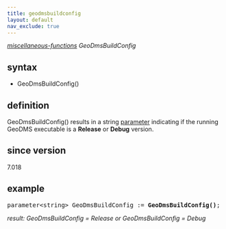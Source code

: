 ```yaml
---
title: geodmsbuildconfig
layout: default
nav_exclude: true
---
```

*[miscellaneous-functions](miscellaneous-functions) GeoDmsBuildConfig*

## syntax

- GeoDmsBuildConfig()

## definition

GeoDmsBuildConfig() results in a string [parameter](parameter) indicating if the running GeoDMS executable is a **Release** or **Debug** version.

## since version

7.018

## example

<pre>
parameter&lt;string&gt; GeoDmsBuildConfig := <B>GeoDmsBuildConfig()</B>;
</pre>

*result: GeoDmsBuildConfig = Release or GeoDmsBuildConfig = Debug*